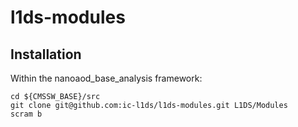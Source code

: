 # l1ds-modules

## Installation

Within the nanoaod_base_analysis framework:
```
cd ${CMSSW_BASE}/src
git clone git@github.com:ic-l1ds/l1ds-modules.git L1DS/Modules
scram b 
```
